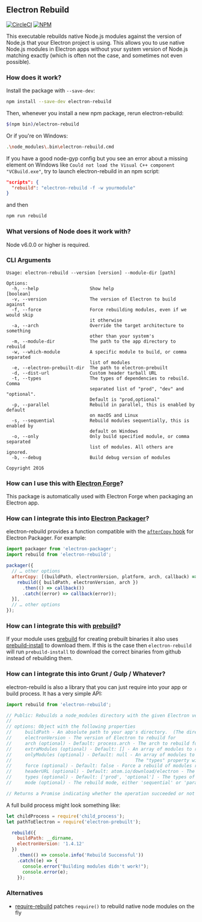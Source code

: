 ## Electron Rebuild

[![CircleCI](https://circleci.com/gh/electron/electron-rebuild.svg?style=svg)](https://circleci.com/gh/electron/electron-rebuild)
[![NPM](https://img.shields.io/npm/v/electron-rebuild.svg?style=flat)](https://npm.im/electron-rebuild)

This executable rebuilds native Node.js modules against the version of Node.js
that your Electron project is using. This allows you to use native Node.js
modules in Electron apps without your system version of Node.js matching exactly
(which is often not the case, and sometimes not even possible).

### How does it work?

Install the package with `--save-dev`:

```sh
npm install --save-dev electron-rebuild
```

Then, whenever you install a new npm package, rerun electron-rebuild:

```sh
$(npm bin)/electron-rebuild
```

Or if you're on Windows:

```sh
.\node_modules\.bin\electron-rebuild.cmd
```
If you have a good node-gyp config but you see an error about a missing element on Windows like `Could not load the Visual C++ component "VCBuild.exe"`, try to launch electron-rebuild in an npm script:

```json
"scripts": {
  "rebuild": "electron-rebuild -f -w yourmodule"
}
```

and then

```sh
npm run rebuild
```

### What versions of Node does it work with?

Node v6.0.0 or higher is required.


### CLI Arguments

```
Usage: electron-rebuild --version [version] --module-dir [path]

Options:
  -h, --help                   Show help                               [boolean]
  -v, --version                The version of Electron to build against
  -f, --force                  Force rebuilding modules, even if we would skip
                               it otherwise
  -a, --arch                   Override the target architecture to something
                               other than your system's
  -m, --module-dir             The path to the app directory to rebuild
  -w, --which-module           A specific module to build, or comma separated
                               list of modules
  -e, --electron-prebuilt-dir  The path to electron-prebuilt
  -d, --dist-url               Custom header tarball URL
  -t, --types                  The types of dependencies to rebuild.  Comma
                               separated list of "prod", "dev" and "optional".
                               Default is "prod,optional"
  -p, --parallel               Rebuild in parallel, this is enabled by default
                               on macOS and Linux
  -s, --sequential             Rebuild modules sequentially, this is enabled by
                               default on Windows
  -o, --only                   Only build specified module, or comma separated
                               list of modules. All others are ignored.
  -b, --debug                  Build debug version of modules

Copyright 2016
```

### How can I use this with [Electron Forge](https://github.com/electron-userland/electron-forge)?

This package is automatically used with Electron Forge when packaging an Electron app.

### How can I integrate this into [Electron Packager](https://github.com/electron-userland/electron-packager)?

electron-rebuild provides a function compatible with the [`afterCopy` hook](https://github.com/electron-userland/electron-packager/blob/master/docs/api.md#aftercopy)
for Electron Packager. For example:

```javascript
import packager from 'electron-packager';
import rebuild from 'electron-rebuild';

packager({
  // … other options
  afterCopy: [(buildPath, electronVersion, platform, arch, callback) => {
    rebuild({ buildPath, electronVersion, arch })
      .then(() => callback())
      .catch((error) => callback(error));
  }],
  // … other options
});
```

### How can I integrate this with [prebuild](https://github.com/prebuild/prebuild)?

If your module uses [prebuild](https://github.com/prebuild/prebuild) for creating prebuilt binaries it also uses [prebuild-install](https://github.com/prebuild/prebuild-install) to download them. If this is the case then `electron-rebuild` will run `prebuild-install` to download the correct binaries from github instead of rebuilding them.

### How can I integrate this into Grunt / Gulp / Whatever?

electron-rebuild is also a library that you can just require into your app or
build process. It has a very simple API:

```javascript
import rebuild from 'electron-rebuild';

// Public: Rebuilds a node_modules directory with the given Electron version.
//
// options: Object with the following properties
//     buildPath - An absolute path to your app's directory.  (The directory that contains your node_modules)
//     electronVersion - The version of Electron to rebuild for
//     arch (optional) - Default: process.arch - The arch to rebuild for
//     extraModules (optional) - Default: [] - An array of modules to rebuild as well as the detected modules
//     onlyModules (optional) - Default: null - An array of modules to rebuild, ONLY these module names will be rebuilt.
//                                              The "types" property will be ignored if this option is set.
//     force (optional) - Default: false - Force a rebuild of modules regardless of their current build state
//     headerURL (optional) - Default: atom.io/download/electron - The URL to download Electron header files from
//     types (optional) - Default: ['prod', 'optional'] - The types of modules to rebuild
//     mode (optional) - The rebuild mode, either 'sequential' or 'parallel' - Default varies per platform (probably shouldn't mess with this one)

// Returns a Promise indicating whether the operation succeeded or not
```

A full build process might look something like:

```javascript
let childProcess = require('child_process');
let pathToElectron = require('electron-prebuilt');

  rebuild({
    buildPath: __dirname,
    electronVersion: '1.4.12'
  })
    .then(() => console.info('Rebuild Successful'))
    .catch((e) => {
      console.error("Building modules didn't work!");
      console.error(e);
    });
```

### Alternatives

- [require-rebuild](https://github.com/juliangruber/require-rebuild) patches `require()` to rebuild native node modules on the fly
